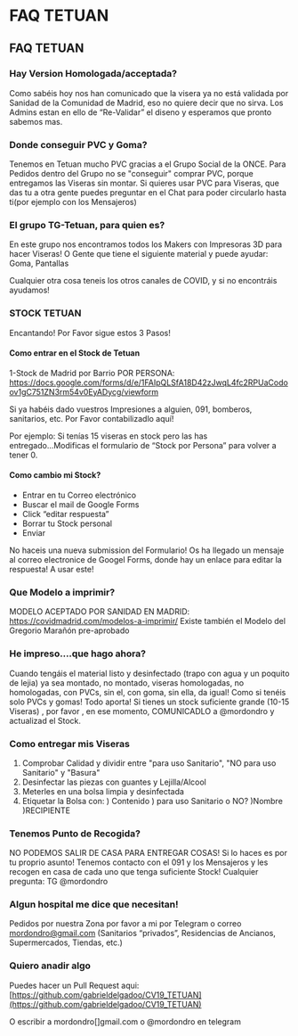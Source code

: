 <p style="font-size: 2em;font-weight: bold;">
FAQ TETUAN</p>

## FAQ TETUAN

### Hay Version Homologada/acceptada?

Como sabéis hoy nos han comunicado que la visera ya no está validada por Sanidad de la Comunidad de Madrid, eso no quiere decir que no sirva.
Los Admins estan en ello de “Re-Validar” el diseno y esperamos que pronto sabemos mas.

### Donde conseguir PVC y Goma?

Tenemos en Tetuan mucho PVC gracias a el Grupo Social de la ONCE.
Para Pedidos dentro del Grupo no se "conseguir" comprar PVC, porque entregamos las Viseras sin montar.
Si quieres usar PVC para Viseras, que das tu a otra gente puedes preguntar en el Chat para poder circularlo hasta ti(por ejemplo con los Mensajeros)

### El grupo TG-Tetuan, para quien es?
En este grupo nos encontramos todos los Makers con Impresoras 3D para hacer Viseras!
O Gente que tiene el siguiente material y puede ayudar: Goma, Pantallas

Cualquier otra cosa teneis los otros canales de COVID, y si no encontráis ayudamos! 

### STOCK TETUAN

Encantando! Por Favor sigue estos 3 Pasos!

#### Como entrar en el Stock de Tetuan

1-Stock de Madrid por Barrio POR PERSONA: https://docs.google.com/forms/d/e/1FAIpQLSfA18D42zJwqL4fc2RPUaCodoov1gC751ZN3rm54v0EyADycg/viewform

Si ya habéis dado vuestros Impresiones a alguien, 091, bomberos, sanitarios, etc. Por Favor contabilizadlo aquí!

Por ejemplo:  Si tenías 15 viseras en stock pero las has entregado...Modificas el formulario de “Stock por Persona” para volver a tener 0.


#### Como cambio mi Stock?

- Entrar en tu Correo electrónico
- Buscar el mail de Google Forms
- Click “editar respuesta”
- Borrar tu Stock personal
- Enviar


No haceis una nueva submission del Formulario! Os ha llegado un mensaje al correo electronice de Googel Forms, donde hay un enlace para editar la respuesta!
A usar este!


### Que Modelo a imprimir?

MODELO ACEPTADO POR SANIDAD EN MADRID: https://covidmadrid.com/modelos-a-imprimir/
Existe también el Modelo del Gregorio Marañón pre-aprobado


### He impreso….que hago ahora?

Cuando tengáis el material listo y desinfectado (trapo con agua y un poquito de lejia)  ya sea montado, no montado, viseras homologadas, no homologadas, con PVCs, sin el, con goma, sin ella, da igual! Como si tenéis solo PVCs y gomas! Todo aporta! 
Si tienes un stock suficiente grande (10-15 Viseras) , por favor , en ese momento, COMUNICADLO a  @mordondro  y actualizad el Stock.

### Como entregar mis Viseras

1) Comprobar Calidad y dividir entre "para uso Sanitario", "NO para uso Sanitario"
 y "Basura"
2) Desinfectar las piezas con guantes y Lejilla/Alcool
3) Meterles en una bolsa limpia y desinfectada
4) Etiquetar la Bolsa con: ) Contenido ) para uso Sanitario o NO? )Nombre )RECIPIENTE

### Tenemos Punto de Recogida?

NO PODEMOS SALIR DE CASA PARA ENTREGAR COSAS! Si lo haces es por tu proprio asunto!
Tenemos contacto con el 091 y los Mensajeros y les recogen en casa de cada uno que tenga suficiente Stock! Cualquier pregunta: TG @mordondro


### Algun hospital me dice que necesitan!

Pedidos por nuestra Zona por favor a mi por Telegram o correo mordondro@gmail.com
(Sanitarios “privados”, Residencias de Ancianos, Supermercados, Tiendas, etc.)

### Quiero anadir algo

Puedes hacer un Pull Request aqui: [https://github.com/gabrieldelgadoo/CV19_TETUAN](https://github.com/gabrieldelgadoo/CV19_TETUAN)

O escribir a mordondro[]gmail.com o @mordondro en telegram


